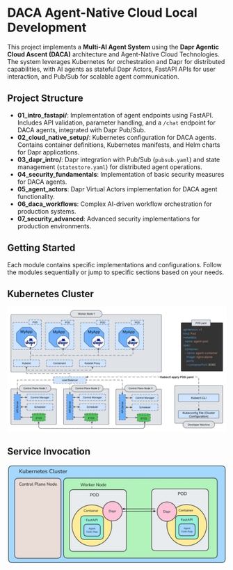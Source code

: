 # DACA Agent-Native Cloud Local Development

This project implements a **Multi-AI Agent System** using the **Dapr Agentic Cloud Ascent (DACA)** architecture and Agent-Native Cloud Technologies. The system leverages Kubernetes for orchestration and Dapr for distributed capabilities, with AI agents as stateful Dapr Actors, FastAPI APIs for user interaction, and Pub/Sub for scalable agent communication.

## Project Structure

- **01_intro_fastapi/**: Implementation of agent endpoints using FastAPI. Includes API validation, parameter handling, and a `/chat` endpoint for DACA agents, integrated with Dapr Pub/Sub.
- **02_cloud_native_setup/**: Kubernetes configuration for DACA agents. Contains container definitions, Kubernetes manifests, and Helm charts for Dapr applications.
- **03_dapr_intro/**: Dapr integration with Pub/Sub (`pubsub.yaml`) and state management (`statestore.yaml`) for distributed agent operations.
- **04_security_fundamentals**: Implementation of basic security measures for DACA agents.
- **05_agent_actors**: Dapr Virtual Actors implementation for DACA agent functionality.
- **06_daca_workflows**: Complex AI-driven workflow orchestration for production systems.
- **07_security_advanced**: Advanced security implementations for production environments.

## Getting Started
Each module contains specific implementations and configurations. Follow the modules sequentially or jump to specific sections based on your needs.

## Kubernetes Cluster

![](./Blank%20board.jpeg)

## Service Invocation

![](./Diagram1_Dapr.jpg)
